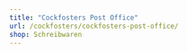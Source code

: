 ```yaml
---
title: "Cockfosters Post Office"
url: /cockfosters/cockfosters-post-office/
shop: Schreibwaren
---
```

